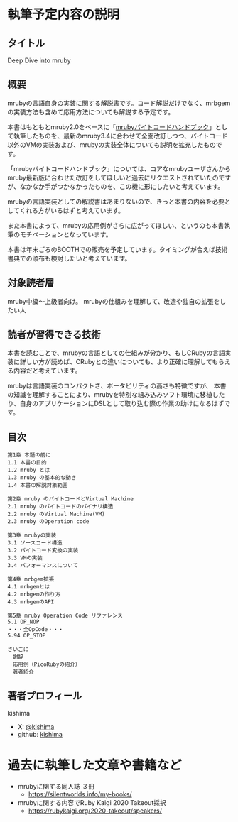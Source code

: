# 執筆予定内容の説明

## タイトル

Deep Dive into mruby

## 概要

mrubyの言語自身の実装に関する解説書です。コード解説だけでなく、mrbgemの実装方法も含めて応用方法についても解説する予定です。

本書はもともとmruby2.0をベースに「[mrubyバイトコードハンドブック](https://silentworlds.info/2019/05/26/post-751/)」として執筆したものを、最新のmruby3.4に合わせて全面改訂しつつ、バイトコード以外のVMの実装および、mrubyの実装全体についても説明を拡充したものです。

「mrubyバイトコードハンドブック」については、コアなmrubyユーザさんからmruby最新版に合わせた改訂をしてほしいと過去にリクエストされていたのですが、なかなか手がつかなかったものを、この機に形にしたいと考えています。

mrubyの言語実装としての解説書はあまりないので、きっと本書の内容を必要としてくれる方がいるはずと考えています。

また本書によって、mrubyの応用例がさらに広がってほしい、というのも本書執筆のモチベーションとなっています。

本書は年末ごろのBOOTHでの販売を予定しています。タイミングが合えば技術書典での頒布も検討したいと考えています。

## 対象読者層

mruby中級～上級者向け。
mrubyの仕組みを理解して、改造や独自の拡張をしたい人

## 読者が習得できる技術

本書を読むことで、mrubyの言語としての仕組みが分かり、もしCRubyの言語実装に詳しい方が読めば、CRubyとの違いについても、より正確に理解してもらえる内容だと考えています。

mrubyは言語実装のコンパクトさ、ポータビリティの高さも特徴ですが、
本書の知識を理解することにより、mrubyを特別な組み込みソフト環境に移植したり、自身のアプリケーションにDSLとして取り込む際の作業の助けになるはずです。


## 目次

```
第1章 本題の前に
1.1 本書の⽬的
1.2 mruby とは
1.3 mruby の基本的な動き
1.4 本書の解説対象範囲

第2章 mruby のバイトコードとVirtual Machine
2.1 mruby のバイトコードのバイナリ構造
2.2 mruby のVirtual Machine(VM) 
2.3 mruby のOperation code

第3章 mrubyの実装
3.1 ソースコード構造
3.2 バイトコード変換の実装
3.3 VMの実装
3.4 パフォーマンスについて

第4章 mrbgem拡張
4.1 mrbgemとは
4.2 mrbgemの作り方
4.3 mrbgemのAPI

第5章 mruby Operation Code リファレンス
5.1 OP_NOP
・・・全OpCode・・・
5.94 OP_STOP

さいごに
　謝辞
　応用例（PicoRubyの紹介）
　著者紹介
```

## 著者プロフィール

kishima
- X: [@kishima](https://x.com/kishima)
- github: [kishima](https://github.com/kishima)


# 過去に執筆した文章や書籍など

- mrubyに関する同人誌 ３冊
    - https://silentworlds.info/my-books/
- mrubyに関する内容でRuby Kaigi 2020 Takeout採択
    - https://rubykaigi.org/2020-takeout/speakers/